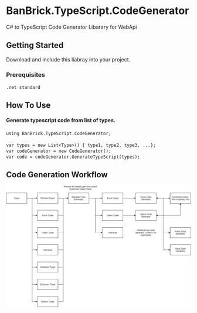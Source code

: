 # BanBrick.TypeScript.CodeGenerator
C# to TypeScript Code Generator Libarary for WebApi

## Getting Started

Download and include this liabray into your project.

### Prerequisites

```
.net standard
```


## How To Use

#### Generate typescript code from list of types.

```
using BanBrick.TypeScript.CodeGenerator;

var types = new List<Type>() { type1, type2, type3, ...};
var codeGenerator = new CodeGenerator();
var code = codeGenerator.GenerateTypeScript(types);
```


## Code Generation Workflow
![alt text](/Code%20Generation%20Work%20Flow.png)
